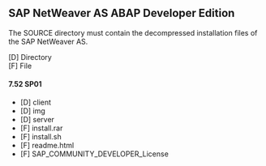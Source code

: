 ## SAP NetWeaver AS ABAP Developer Edition
The SOURCE directory must contain the decompressed installation files of the SAP NetWeaver AS.

[D] Directory <br>
[F] File

#### 7.52 SP01
+ [D] client
+ [D] img
+ [D] server
+ [F] install.rar
+ [F] install.sh
+ [F] readme.html
+ [F] SAP_COMMUNITY_DEVELOPER_License
